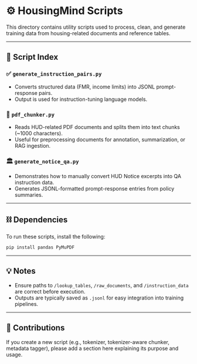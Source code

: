 # ⚙️ HousingMind Scripts

This directory contains utility scripts used to process, clean, and generate training data from housing-related documents and reference tables.

---

## 📜 Script Index

### ✅ `generate_instruction_pairs.py`
- Converts structured data (FMR, income limits) into JSONL prompt-response pairs.
- Output is used for instruction-tuning language models.

### 📄 `pdf_chunker.py`
- Reads HUD-related PDF documents and splits them into text chunks (~1000 characters).
- Useful for preprocessing documents for annotation, summarization, or RAG ingestion.

### 🏛️ `generate_notice_qa.py`
- Demonstrates how to manually convert HUD Notice excerpts into QA instruction data.
- Generates JSONL-formatted prompt-response entries from policy summaries.

---

## ⛓️ Dependencies

To run these scripts, install the following:

```bash
pip install pandas PyMuPDF
```

---

## 💡 Notes

- Ensure paths to `/lookup_tables`, `/raw_documents`, and `/instruction_data` are correct before execution.
- Outputs are typically saved as `.jsonl` for easy integration into training pipelines.

---

## 🤝 Contributions

If you create a new script (e.g., tokenizer, tokenizer-aware chunker, metadata tagger), please add a section here explaining its purpose and usage.
